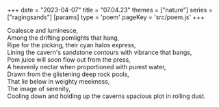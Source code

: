 +++
date = "2023-04-07"
title = "07.04.23"
themes = ["nature"]
series = ["ragingsands"]
[params]
  type = 'poem'
  pageKey = 'src/poem.js'
+++

Coalesce and luminesce,  
Among the drifting pomlights that hang,  
Ripe for the picking, their cyan halos express,  
Lining the cavern's sandstone contours with vibrance that bangs,  
Pom juice will soon flow out from the press,  
A heavenly nectar when proportioned with purest water,  
Drawn from the glistening deep rock pools,  
That lie below in weighty meekness,  
The image of serenity,  
Cooling down and holding up the caverns spacious plot in rolling dust.
